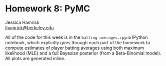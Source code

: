 # Homework 8: PyMC

Jessica Hamrick  
jhamrick@berkeley.edu

All of the code for this week is in the `batting-averages.ipynb`
IPython notebook, which explicitly goes through each part of the
homework to compute estimates of player batting averages using both
maximum likelihood (MLE) and a full Bayesian posterior (from a
Beta-Binomial model). All plots are generated inline.

